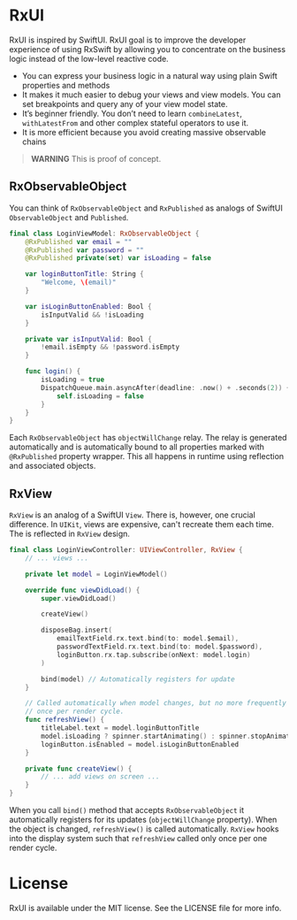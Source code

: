 # RxUI

RxUI is inspired by SwiftUI. RxUI goal is to improve the developer experience of using RxSwift by allowing you to concentrate on the business logic instead of the low-level reactive code.

- You can express your business logic in a natural way using plain Swift properties and methods
- It makes it much easier to debug your views and view models. You can set breakpoints and query any of your view model state.
- It’s beginner friendly. You don’t need to learn `combineLatest`, `withLatestFrom` and other complex stateful operators to use it.
- It is more efficient because you avoid creating massive observable chains

> **WARNING** This is proof of concept.

## RxObservableObject

You can think of `RxObservableObject` and `RxPublished` as analogs of SwiftUI `ObservableObject` and `Published`.

```swift
final class LoginViewModel: RxObservableObject {
    @RxPublished var email = ""
    @RxPublished var password = ""
    @RxPublished private(set) var isLoading = false

    var loginButtonTitle: String {
        "Welcome, \(email)"
    }

    var isLoginButtonEnabled: Bool {
        isInputValid && !isLoading
    }

    private var isInputValid: Bool {
        !email.isEmpty && !password.isEmpty
    }

    func login() {
        isLoading = true
        DispatchQueue.main.asyncAfter(deadline: .now() + .seconds(2)) {
            self.isLoading = false
        }
    }
}
```

Each `RxObservableObject` has `objectWillChange` relay. The relay is generated automatically and is automatically bound to all properties marked with `@RxPublished` property wrapper. This all happens in runtime using reflection and associated objects.

## RxView

`RxView` is an analog of a SwiftUI `View`. There is, however, one crucial difference. In `UIKit`, views are expensive, can't recreate them each time. The is reflected in `RxView` design.

```swift
final class LoginViewController: UIViewController, RxView {
    // ... views ...

    private let model = LoginViewModel()

    override func viewDidLoad() {
        super.viewDidLoad()

        createView()

        disposeBag.insert(
            emailTextField.rx.text.bind(to: model.$email),
            passwordTextField.rx.text.bind(to: model.$password),
            loginButton.rx.tap.subscribe(onNext: model.login)
        )

        bind(model) // Automatically registers for update
    }

    // Called automatically when model changes, but no more frequently than
    // once per render cycle.
    func refreshView() {
        titleLabel.text = model.loginButtonTitle
        model.isLoading ? spinner.startAnimating() : spinner.stopAnimating()
        loginButton.isEnabled = model.isLoginButtonEnabled
    }

    private func createView() {
        // ... add views on screen ...
    }
}
```

When you call `bind()` method that accepts `RxObservableObject` it automatically registers for its updates (`objectWillChange` property). When the object is changed, `refreshView()` is called automatically. `RxView` hooks into the display system such that `refreshView` called only once per one render cycle.

# License

RxUI is available under the MIT license. See the LICENSE file for more info.
